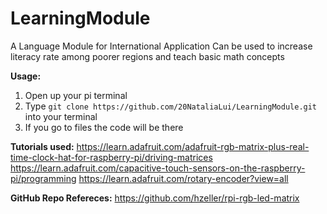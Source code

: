# LearningModule
A Language Module for International Application
Can be used to increase literacy rate among poorer regions and teach basic math concepts

**Usage:**
1. Open up your pi terminal 
2. Type `git clone https://github.com/20NataliaLui/LearningModule.git` into your terminal
3. If you go to files the code will be there


**Tutorials used:**
https://learn.adafruit.com/adafruit-rgb-matrix-plus-real-time-clock-hat-for-raspberry-pi/driving-matrices
https://learn.adafruit.com/capacitive-touch-sensors-on-the-raspberry-pi/programming
https://learn.adafruit.com/rotary-encoder?view=all

**GitHub Repo Refereces:**
https://github.com/hzeller/rpi-rgb-led-matrix
